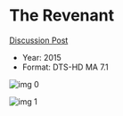 # The Revenant

[Discussion Post](https://www.avsforum.com/threads/bass-eq-for-filtered-movies.2995212/post-56766884)

* Year: 2015
* Format: DTS-HD MA 7.1

![img 0](https://fanart.tv/fanart/movies/281957/moviethumb/the-revenant-56d983d30c75a.jpg)

![img 1](https://i.imgur.com/1NUEYgk.png)

